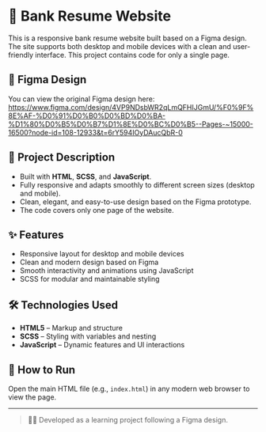 # 🏦 Bank Resume Website

This is a responsive bank resume website built based on a Figma design. The site supports both desktop and mobile devices with a clean and user-friendly interface. This project contains code for only a single page.

## 🎨 Figma Design

You can view the original Figma design here:  
https://www.figma.com/design/4VP9NDsbWR2qLmQFHIJGmU/%F0%9F%8E%AF-%D0%91%D0%B0%D0%BD%D0%BA-%D1%80%D0%B5%D0%B7%D1%8E%D0%BC%D0%B5--Pages-~15000-16500?node-id=108-12933&t=6rY594IOyDAucQbR-0

## 📝 Project Description

- Built with **HTML**, **SCSS**, and **JavaScript**.  
- Fully responsive and adapts smoothly to different screen sizes (desktop and mobile).  
- Clean, elegant, and easy-to-use design based on the Figma prototype.  
- The code covers only one page of the website.

## ✨ Features

- Responsive layout for desktop and mobile devices  
- Clean and modern design based on Figma  
- Smooth interactivity and animations using JavaScript  
- SCSS for modular and maintainable styling

## 🛠 Technologies Used

- **HTML5** – Markup and structure  
- **SCSS** – Styling with variables and nesting  
- **JavaScript** – Dynamic features and UI interactions

## 🚀 How to Run

Open the main HTML file (e.g., `index.html`) in any modern web browser to view the page.

---

> 👨‍💻 Developed as a learning project following a Figma design.
